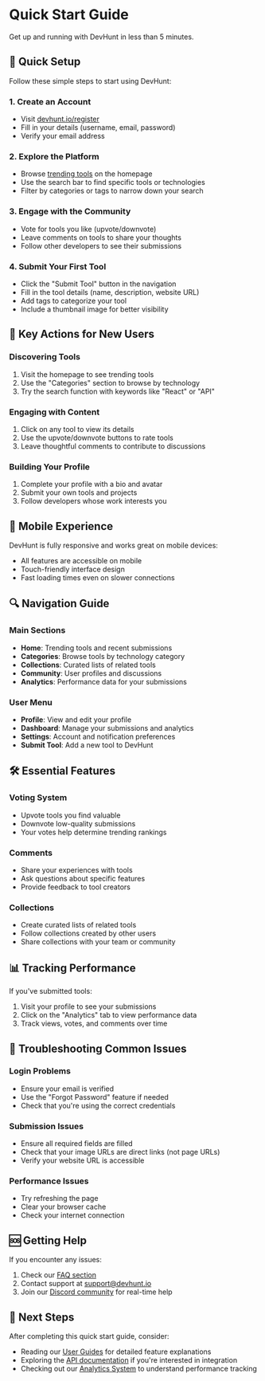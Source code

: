 # Quick Start Guide

Get up and running with DevHunt in less than 5 minutes.

## 🚀 Quick Setup

Follow these simple steps to start using DevHunt:

### 1. Create an Account
- Visit [devhunt.io/register](https://devhunt.io/register)
- Fill in your details (username, email, password)
- Verify your email address

### 2. Explore the Platform
- Browse [trending tools](https://devhunt.io) on the homepage
- Use the search bar to find specific tools or technologies
- Filter by categories or tags to narrow down your search

### 3. Engage with the Community
- Vote for tools you like (upvote/downvote)
- Leave comments on tools to share your thoughts
- Follow other developers to see their submissions

### 4. Submit Your First Tool
- Click the "Submit Tool" button in the navigation
- Fill in the tool details (name, description, website URL)
- Add tags to categorize your tool
- Include a thumbnail image for better visibility

## 🎯 Key Actions for New Users

### Discovering Tools
1. Visit the homepage to see trending tools
2. Use the "Categories" section to browse by technology
3. Try the search function with keywords like "React" or "API"

### Engaging with Content
1. Click on any tool to view its details
2. Use the upvote/downvote buttons to rate tools
3. Leave thoughtful comments to contribute to discussions

### Building Your Profile
1. Complete your profile with a bio and avatar
2. Submit your own tools and projects
3. Follow developers whose work interests you

## 📱 Mobile Experience

DevHunt is fully responsive and works great on mobile devices:
- All features are accessible on mobile
- Touch-friendly interface design
- Fast loading times even on slower connections

## 🔍 Navigation Guide

### Main Sections
- **Home**: Trending tools and recent submissions
- **Categories**: Browse tools by technology category
- **Collections**: Curated lists of related tools
- **Community**: User profiles and discussions
- **Analytics**: Performance data for your submissions

### User Menu
- **Profile**: View and edit your profile
- **Dashboard**: Manage your submissions and analytics
- **Settings**: Account and notification preferences
- **Submit Tool**: Add a new tool to DevHunt

## 🛠️ Essential Features

### Voting System
- Upvote tools you find valuable
- Downvote low-quality submissions
- Your votes help determine trending rankings

### Comments
- Share your experiences with tools
- Ask questions about specific features
- Provide feedback to tool creators

### Collections
- Create curated lists of related tools
- Follow collections created by other users
- Share collections with your team or community

## 📊 Tracking Performance

If you've submitted tools:
1. Visit your profile to see your submissions
2. Click on the "Analytics" tab to view performance data
3. Track views, votes, and comments over time

## 🔧 Troubleshooting Common Issues

### Login Problems
- Ensure your email is verified
- Use the "Forgot Password" feature if needed
- Check that you're using the correct credentials

### Submission Issues
- Ensure all required fields are filled
- Check that your image URLs are direct links (not page URLs)
- Verify your website URL is accessible

### Performance Issues
- Try refreshing the page
- Clear your browser cache
- Check your internet connection

## 🆘 Getting Help

If you encounter any issues:
1. Check our [FAQ section](../faq.md)
2. Contact support at support@devhunt.io
3. Join our [Discord community](https://discord.gg/devhunt) for real-time help

## 🚀 Next Steps

After completing this quick start guide, consider:
- Reading our [User Guides](../guides/) for detailed feature explanations
- Exploring the [API documentation](../api/) if you're interested in integration
- Checking out our [Analytics System](../analytics/) to understand performance tracking